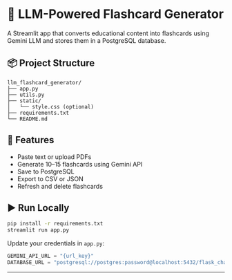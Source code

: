 
# 🧠 LLM-Powered Flashcard Generator 

A Streamlit app that converts educational content into flashcards using Gemini LLM and stores them in a PostgreSQL database.

## 📦 Project Structure

```
llm_flashcard_generator/
├── app.py
├── utils.py
├── static/
│   └── style.css (optional)
├── requirements.txt
└── README.md
```

## 🚀 Features

- Paste text or upload PDFs
- Generate 10–15 flashcards using Gemini API
- Save to PostgreSQL
- Export to CSV or JSON
- Refresh and delete flashcards

## ▶️ Run Locally

```bash
pip install -r requirements.txt
streamlit run app.py
```

Update your credentials in `app.py`:

```python
GEMINI_API_URL = "{url_key}"
DATABASE_URL = "postgresql://postgres:password@localhost:5432/flask_chatbot"
```

---
